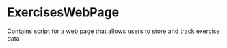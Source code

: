 # ExercisesWebPage
Contains script for a web page that allows users to store and track exercise data
